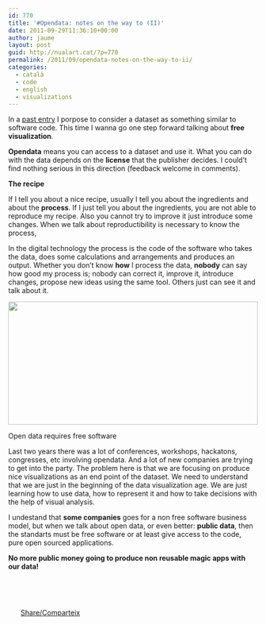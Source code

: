 ```yaml
---
id: 770
title: '#Opendata: notes on the way to (II)'
date: 2011-09-29T11:36:10+00:00
author: jaume
layout: post
guid: http://nualart.cat/?p=770
permalink: /2011/09/opendata-notes-on-the-way-to-ii/
categories:
  - català
  - code
  - english
  - visualizations
---
```

In a <a href="http://nualart.cat/2011/07/opendata-notes-on-the-way-to/" onclick="_gaq.push(['_trackEvent', 'outbound-article', 'http://nualart.cat/2011/07/opendata-notes-on-the-way-to/', 'past entry']);" title="#opendata, in the way to (I)">past entry</a> I porpose to consider a dataset as something similar to software code. This time I wanna go one step forward talking about **free visualization**.

**Opendata** means you can access to a dataset and use it. What you can do with the data depends on the **license** that the publisher decides. I could&#8217;t find nothing serious in this direction (feedback welcome in comments).

**The recipe**

If I tell you about a nice recipe, usually I tell you about the ingredients and about the **process**. If I just tell you about the ingredients, you are not able to reproduce my recipe. Also you cannot try to improve it just introduce some changes. When we talk about reproductibility is necessary to know the process,

In the digital technology the process is the code of the software who takes the data, does some calculations and arrangements and produces an output. Whether you don&#8217;t know **how** I process the data, **nobody** can say how good my process is; nobody can correct it, improve it, introduce changes, propose new ideas using the same tool. Others just can see it and talk about it.

<div id="attachment_790" style="width: 514px" class="wp-caption aligncenter">
  <a href="http://nualart.cat/wp-content/uploads/2011/09/openclodecode4.png" onclick="_gaq.push(['_trackEvent', 'outbound-article', 'http://nualart.cat/wp-content/uploads/2011/09/openclodecode4.png', '']);" ><img class="size-full wp-image-790   " title="openclodecode" src="http://nualart.cat/wp-content/uploads/2011/09/openclodecode4.png" alt="" width="504" height="248" srcset="http://nualart.cat/wp-content/uploads/2011/09/openclodecode4.png 1500w, http://nualart.cat/wp-content/uploads/2011/09/openclodecode4-300x147.png 300w, http://nualart.cat/wp-content/uploads/2011/09/openclodecode4-1024x503.png 1024w" sizes="(max-width: 504px) 100vw, 504px" /></a>
  
  <p class="wp-caption-text">
    Open data requires free software
  </p>
</div>

Last two years there was a lot of conferences, workshops, hackatons, congresses, etc involving opendata. And a lot of new companies are trying to get into the party. The problem here is that we are focusing on produce nice visualizations as an end point of the dataset. We need to understand that we are just in the beginning of the data visualization age. We are just learning how to use data, how to represent it and how to take decisions with the help of visual analysis.

I undestand that **some companies** goes for a non free software business model, but when we talk about open data, or even better: **public data**, then the standarts must be free software or at least give access to the code, pure open sourced applications.

**No more public money going to produce non reusable magic apps with our data!**

&nbsp;

&nbsp;

<div class="addtoany_share_save_container addtoany_content_bottom">
  <div class="a2a_kit a2a_kit_size_32 addtoany_list a2a_target" id="wpa2a_68">
    <a href="https://www.addtoany.com/share" onclick="_gaq.push(['_trackEvent', 'outbound-article', 'https://www.addtoany.com/share', 'Share/Comparteix']);" class="a2a_dd addtoany_share_save"  style="background:url(http://nualart.cat/wp-content/plugins/add-to-any/share_16_16.png) no-repeat scroll 4px 0px;padding:0 0 0 25px;display:inline-block;height:16px;vertical-align:middle"><span>Share/Comparteix</span></a>
  </div>
</div>